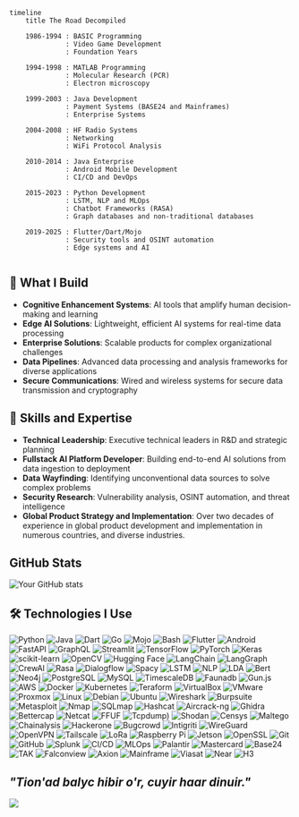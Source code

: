 


```mermaid
timeline
    title The Road Decompiled
    
    1986-1994 : BASIC Programming
              : Video Game Development
              : Foundation Years
    
    1994-1998 : MATLAB Programming
              : Molecular Research (PCR)
              : Electron microscopy
    
    1999-2003 : Java Development
              : Payment Systems (BASE24 and Mainframes)
              : Enterprise Systems
    
    2004-2008 : HF Radio Systems
              : Networking
              : WiFi Protocol Analysis
    
    2010-2014 : Java Enterprise
              : Android Mobile Development
              : CI/CD and DevOps
    
    2015-2023 : Python Development
              : LSTM, NLP and MLOps
              : Chatbot Frameworks (RASA)
              : Graph databases and non-traditional databases
    
    2019-2025 : Flutter/Dart/Mojo
              : Security tools and OSINT automation
              : Edge systems and AI
        

```

## 🔧 What I Build

- **Cognitive Enhancement Systems**: AI tools that amplify human decision-making and learning
- **Edge AI Solutions**: Lightweight, efficient AI systems for real-time data processing
- **Enterprise Solutions**: Scalable products for complex organizational challenges
- **Data Pipelines**: Advanced data processing and analysis frameworks for diverse applications
- **Secure Communications**: Wired and wireless systems for secure data transmission and cryptography

## 🌟 Skills and Expertise

- **Technical Leadership**: Executive technical leaders in R&D and strategic planning
- **Fullstack AI Platform Developer**: Building end-to-end AI solutions from data ingestion to deployment
- **Data Wayfinding**: Identifying unconventional data sources to solve complex problems
- **Security Research**: Vulnerability analysis, OSINT automation, and threat intelligence
- **Global Product Strategy and Implementation**: Over two decades of experience in global product development and implementation in numerous countries, and diverse industries.

## GitHub Stats

![Your GitHub stats](https://github-readme-stats.vercel.app/api?username=Wall-D&show_icons=true&theme=dark)
## 🛠️ Technologies I Use

![Python](https://img.shields.io/badge/Python-3776AB?style=flat-square&logo=python&logoColor=white)
![Java](https://img.shields.io/badge/Java-007396?style=flat-square&logo=java&logoColor=white)
![Dart](https://img.shields.io/badge/Dart-0175C2?style=flat-square&logo=dart&logoColor=white)
![Go](https://img.shields.io/badge/Go-00ADD8?style=flat-square&logo=go&logoColor=white)
![Mojo](https://img.shields.io/badge/Mojo-000000?style=flat-square&logo=mojo&logoColor=white)
![Bash](https://img.shields.io/badge/Bash-4EAA25?style=flat-square&logo=gnu-bash&logoColor=white)
![Flutter](https://img.shields.io/badge/Flutter-02569B?style=flat-square&logo=flutter&logoColor=white)
![Android](https://img.shields.io/badge/Android-3DDC84?style=flat-square&logo=android&logoColor=white)
![FastAPI](https://img.shields.io/badge/FastAPI-009688?style=flat-square&logo=fastapi&logoColor=white)
![GraphQL](https://img.shields.io/badge/GraphQL-E10098?style=flat-square&logo=graphql&logoColor=white)
![Streamlit](https://img.shields.io/badge/Streamlit-FF4B4B?style=flat-square&logo=streamlit&logoColor=white)
![TensorFlow](https://img.shields.io/badge/TensorFlow-FF6F00?style=flat-square&logo=tensorflow&logoColor=white)
![PyTorch](https://img.shields.io/badge/PyTorch-EE4C2C?style=flat-square&logo=pytorch&logoColor=white)
![Keras](https://img.shields.io/badge/Keras-D00000?style=flat-square&logo=keras&logoColor=white)
![scikit-learn](https://img.shields.io/badge/scikit-learn-F7931E?style=flat-square&logo=scikit-learn&logoColor=white)
![OpenCV](https://img.shields.io/badge/OpenCV-5C3EE8?style=flat-square&logo=opencv&logoColor=white)
![Hugging Face](https://img.shields.io/badge/Hugging_Face-FD5C63?style=flat-square&logo=huggingface&logoColor=white)
![LangChain](https://img.shields.io/badge/LangChain-FF6F00?style=flat-square&logo=langchain&logoColor=white)
![LangGraph](https://img.shields.io/badge/LangGraph-FF6F00?style=flat-square&logo=langgraph&logoColor=white)
![CrewAI](https://img.shields.io/badge/CrewAI-FF6F00?style=flat-square&logo=crewai&logoColor=white)
![Rasa](https://img.shields.io/badge/Rasa-00A4FF?style=flat-square&logo=rasa&logoColor=white)
![Dialogflow](https://img.shields.io/badge/Dialogflow-FF9800?style=flat-square&logo=dialogflow&logoColor=white)
![Spacy](https://img.shields.io/badge/Spacy-2C3E50?style=flat-square&logo=spacy&logoColor=white)
![LSTM](https://img.shields.io/badge/LSTM-FF6F00?style=flat-square&logo=tensorflow&logoColor=white)
![NLP](https://img.shields.io/badge/NLP-FF6F00?style=flat-square&logo=tensorflow&logoColor=white)
![LDA](https://img.shields.io/badge/LDA-FF6F00?style=flat-square&logo=tensorflow&logoColor=white)
![Bert](https://img.shields.io/badge/Bert-FF6F00?style=flat-square&logo=tensorflow&logoColor=white)
![Neo4j](https://img.shields.io/badge/Neo4j-76B900?style=flat-square&logo=neo4j&logoColor=white)
![PostgreSQL](https://img.shields.io/badge/PostgreSQL-336791?style=flat-square&logo=postgresql&logoColor=white)
![MySQL](https://img.shields.io/badge/MySQL-4479A1?style=flat-square&logo=mysql&logoColor=white)
![TimescaleDB](https://img.shields.io/badge/TimescaleDB-003366?style=flat-square&logo=timescaledb&logoColor=white)
![Faunadb](https://img.shields.io/badge/Faunadb-FF6F00?style=flat-square&logo=faunadb&logoColor=white)
![Gun.js](https://img.shields.io/badge/gun.js-FF6F00?style=flat-square&logo=gun&logoColor=white)
![AWS](https://img.shields.io/badge/AWS-232F3E?style=flat-square&logo=amazon-aws&logoColor=white)
![Docker](https://img.shields.io/badge/Docker-2496ED?style=flat-square&logo=docker&logoColor=white)
![Kubernetes](https://img.shields.io/badge/Kubernetes-326CE5?style=flat-square&logo=kubernetes&logoColor=white)
![Teraform](https://img.shields.io/badge/Terraform-623CE4?style=flat-square&logo=terraform&logoColor=white)
![VirtualBox](https://img.shields.io/badge/VirtualBox-183A61?style=flat-square&logo=virtualbox&logoColor=white)
![VMware](https://img.shields.io/badge/VMware-607078?style=flat-square&logo=vmware&logoColor=white)
![Proxmox](https://img.shields.io/badge/Proxmox-8B8B8B?style=flat-square&logo=proxmox&logoColor=white)
![Linux](https://img.shields.io/badge/Linux-FCC624?style=flat-square&logo=linux&logoColor=black)
![Debian](https://img.shields.io/badge/Debian-A81D33?style=flat-square&logo=debian&logoColor=white)
![Ubuntu](https://img.shields.io/badge/Ubuntu-E95420?style=flat-square&logo=ubuntu&logoColor=white)
![Wireshark](https://img.shields.io/badge/Wireshark-1679A7?style=flat-square&logo=wireshark&logoColor=white)
![Burpsuite](https://img.shields.io/badge/Burp_Suite-FF6F00?style=flat-square&logo=burpsuite&logoColor=white)
![Metasploit](https://img.shields.io/badge/Metasploit-FF6F00?style=flat-square&logo=metasploit&logoColor=white)
![Nmap](https://img.shields.io/badge/Nmap-0072C6?style=flat-square&logo=nmap&logoColor=white)
![SQLmap](https://img.shields.io/badge/SQLmap-FF6F00?style=flat-square&logo=sqlmap&logoColor=white)
![Hashcat](https://img.shields.io/badge/Hashcat-FF6F00?style=flat-square&logo=hashcat&logoColor=white)
![Aircrack-ng](https://img.shields.io/badge/Aircrack_ng-FF6F00?style=flat-square&logo=aircrack-ng&logoColor=white)
![Ghidra](https://img.shields.io/badge/Ghidra-00A1E4?style=flat-square&logo=ghidra&logoColor=white)
![Bettercap](https://img.shields.io/badge/Bettercap-FF6F00?style=flat-square&logo=bettercap&logoColor=white)
![Netcat](https://img.shields.io/badge/Netcat-FF6F00?style=flat-square&logo=netcat&logoColor=white)
![FFUF](https://img.shields.io/badge/FFUF-FF6F00?style=flat-square&logo=ffuf&logoColor=white)
![Tcpdump](https://img.shields.io/badge/Tcpdump-FF6F00?style=flat-square&logo=tcpdump&logoColor=white))
![Shodan](https://img.shields.io/badge/Shodan-FF6F00?style=flat-square&logo=shodan&logoColor=white)
![Censys](https://img.shields.io/badge/Censys-FF6F00?style=flat-square&logo=censys&logoColor=white)
![Maltego](https://img.shields.io/badge/Maltego-FF6F00?style=flat-square&logo=maltego&logoColor=white)
![Chainalysis](https://img.shields.io/badge/Chainalysis-FF6F00?style=flat-square&logo=chainalysis&logoColor=white)
![Hackerone](https://img.shields.io/badge/Hackerone-4B8BBE?style=flat-square&logo=hackerone&logoColor=white)
![Bugcrowd](https://img.shields.io/badge/Bugcrowd-FF6F00?style=flat-square&logo=bugcrowd&logoColor=white)
![Intigriti](https://img.shields.io/badge/Intigriti-FF6F00?style=flat-square&logo=intigriti&logoColor=white)
![WireGuard](https://img.shields.io/badge/WireGuard-4A4A4A?style=flat-square&logo=wireguard&logoColor=white)
![OpenVPN](https://img.shields.io/badge/OpenVPN-0078D7?style=flat-square&logo=openvpn&logoColor=white)
![Tailscale](https://img.shields.io/badge/Tailscale-0A84FF?style=flat-square&logo=tailscale&logoColor=white)
![LoRa](https://img.shields.io/badge/LoRa-FF6F00?style=flat-square&logo=lora&logoColor=white)
![Raspberry Pi](https://img.shields.io/badge/Raspberry_Pi-A22846?style=flat-square&logo=raspberry-pi&logoColor=white)
![Jetson](https://img.shields.io/badge/Jetson-76B900?style=flat-square&logo=nvidia&logoColor=white)
![OpenSSL](https://img.shields.io/badge/OpenSSL-FF5722?style=flat-square&logo=openssl&logoColor=white)
![Git](https://img.shields.io/badge/Git-F05032?style=flat-square&logo=git&logoColor=white)
![GitHub](https://img.shields.io/badge/GitHub-181717?style=flat-square&logo=github&logoColor=white)
![Splunk](https://img.shields.io/badge/Splunk-0072C6?style=flat-square&logo=splunk&logoColor=white)
![CI/CD](https://img.shields.io/badge/CI_CD-FF6F00?style=flat-square&logo=ci-cd&logoColor=white)
![MLOps](https://img.shields.io/badge/MLOps-FF6F00?style=flat-square&logo=mlops&logoColor=white)
![Palantir](https://img.shields.io/badge/Palantir-0072C6?style=flat-square&logo=palantir&logoColor=white)
![Mastercard](https://img.shields.io/badge/Mastercard-EB001B?style=flat-square&logo=mastercard&logoColor=white)
![Base24](https://img.shields.io/badge/BASE24-0072C6?style=flat-square&logo=base24&logoColor=white)
![TAK](https://img.shields.io/badge/TAK-0072C6?style=flat-square&logo=tak&logoColor=white)
![Falconview](https://img.shields.io/badge/Falconview-FF6F00?style=flat-square&logo=falconview&logoColor=white)
![Axion](https://img.shields.io/badge/Axion-FF6F00?style=flat-square&logo=axion&logoColor=white)
![Mainframe](https://img.shields.io/badge/Mainframe-0072C6?style=flat-square&logo=mainframe&logoColor=white)
![Viasat](https://img.shields.io/badge/Viasat-0072C6?style=flat-square&logo=viasat&logoColor=white)
![Near](https://img.shields.io/badge/Near-00A4FF?style=flat-square&logo=near&logoColor=white)
![H3](https://img.shields.io/badge/H3-FF6F00?style=flat-square&logo=h3&logoColor=white)



## *"Tion'ad balyc hibir o'r, cuyir haar dinuir."*
![](https://komarev.com/ghpvc/?username=Wall-D&style=flat-square&color=blue)
